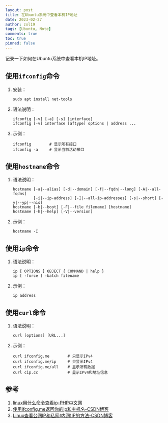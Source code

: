```yaml
---
layout: post
title: 在Ubuntu系统中查看本机IP地址
date: 2023-02-27
author: zxl19
tags: [Ubuntu, Note]
comments: true
toc: true
pinned: false
---
```


记录一下如何在Ubuntu系统中查看本机IP地址。

<!-- more -->

## 使用`ifconfig`命令

1. 安装：

    ```shell
    sudo apt install net-tools
    ```

2. 语法说明：

    ```shell
    ifconfig [-v] [-a] [-s] [interface]
    ifconfig [-v] interface [aftype] options | address ...
    ```

3. 示例：

    ```shell
    ifconfig        # 显示所有接口
    ifconfig -a     # 显示当前活动接口
    ```

## 使用`hostname`命令

1. 语法说明：

    ```shell
    hostname [-a|--alias] [-d|--domain] [-f|--fqdn|--long] [-A|--all-fqdns]
             [-i|--ip-address] [-I|--all-ip-addresses] [-s|--short] [-y|--yp|--nis]
    hostname [-b|--boot] [-F|--file filename] [hostname]
    hostname [-h|--help] [-V|--version]
    ```

2. 示例：

    ```shell
    hostname -I
    ```

## 使用`ip`命令

1. 语法说明：

    ```shell
    ip [ OPTIONS ] OBJECT { COMMAND | help }
    ip [ -force ] -batch filename
    ```

2. 示例：

    ```shell
    ip address
    ```

## 使用`curl`命令

1. 语法说明：

    ```shell
    curl [options] [URL...]
    ```

2. 示例：

    ```shell
    curl ifconfig.me        # 只显示IPv4
    curl ifconfig.me/ip     # 只显示IPv4
    curl ifconfig.me/all    # 显示所有数据
    curl cip.cc             # 显示IPv4和地址信息
    ```

## 参考

1. [linux用什么命令查看ip-PHP中文网](https://www.php.cn/linux-493012.html)
2. [使用ifconfig.me返回你的ip和主机名-CSDN博客](https://blog.csdn.net/hzgaoshichao/article/details/123538518)
3. [Linux查看公网IP和私网(内网)IP的方法-CSDN博客](https://blog.csdn.net/xiao_yi_xiao/article/details/120493210)
